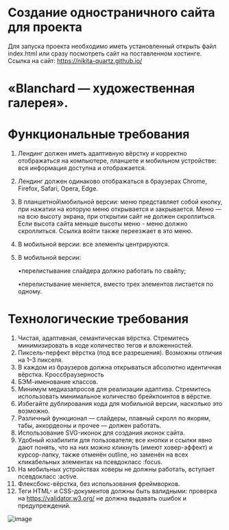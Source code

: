 # Создание одностраничного сайта для проекта


Для запуска проекта необходимо иметь установленный открыть файл index.html или сразу посмотреть сайт на поставленном хостинге.
Ссылка на сайт: https://nikita-quartz.github.io/

# «Blanchard — художественная галерея».

# Функциональные требования

1. Лендинг должен иметь адаптивную вёрстку и корректно отображаться на компьютере,
планшете и мобильном устройстве: вся информация доступна и отображается.
2. Лендинг должен одинаково отображаться в браузерах Chrome, Firefox, Safari,
Opera, Edge.
3. В планшетной\мобильной версии: меню представляет собой кнопку, при нажатии на которую меню открывается и закрывается. Меню — на всю высоту экрана, при открытии сайт не должен скроллиться. Если высота сайта меньше высоты меню - меню должно скроллиться. Ссылка войти также переезжает в это меню.
4. В мобильной версии: все элементы центрируются.
5. В мобильной версии:

     •перелистывание слайдера должно работать по свайпу;

     •перелистывание меняется, вместо трех элементов листается по одному.

# Технологические требования
1. Чистая, адаптивная, семантическая вёрстка. Стремитесь минимизировать в коде количество тегов и вложенностей.
2. Пиксель-перфект вёрстка (под все разрешения). Возможны отличия на 1–3 пикселя.
3. В каждом из браузеров должна открываться абсолютно идентичная вёрстка. Кроссбраузерность
4. БЭМ-именование классов.
5. Минимум медиазапросов для реализации адаптива. Стремитесь использовать минимальное количество брейкпоинтов в вёрстке.
6. Избегайте дублирования кода для мобильной версии, насколько это
возможно. 
7. Различный функционал — слайдеры, плавный скролл по якорям, табы, аккордеоны и прочее — должен работать.
8. Использование SVG-иконок для создания иконок сайта.
9. Удобный юзабилити для пользователя; все кнопки и ссылки явно дают понять, что на них можно кликнуть (имеют ховер-эффект) и курсор-лапку, также отменён outline, но заменён на всех кликабельных элементах на псевдокласс :focus.
10. На мобильных устройствах ховеры не должны работать, вступает псевдокласс :active.
11. Флексбокс-вёрстка, без использования фреймворков.
12. Теги HTML- и CSS-документов должны быть валидными: проверка на https://validator.w3.org/ не должна выдавать ошибок и предупреждений.

![image](https://user-images.githubusercontent.com/72502985/190443581-fc285ce0-c0d3-4147-918c-3bf28161f724.png)
